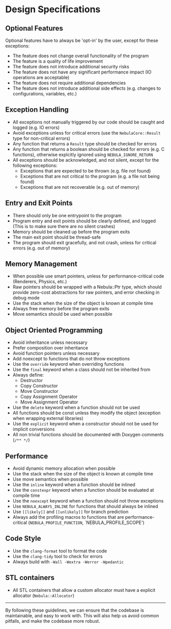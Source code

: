 # Design Specifications

## Optional Features
Optional features have to always be 'opt-in' by the user, except for these exceptions:
- The feature does not change overall functionality of the program
- The feature is a quality of life improvement
- The feature does not introduce additional security risks
- The feature does not have any significant performance impact (IO operations are acceptable)
- The feature does not require additional dependencies
- The feature does not introduce additional side effects (e.g. changes to configurations, variables, etc.)

## Exception Handling
- All exceptions not manually triggered by our code should be caught and logged (e.g. IO errors)
- Avoid exceptions unless for critical errors (use the `NebulaCore::Result` type for non-critical errors)
- Any function that returns a `Result` type should be checked for errors
- Any function that returns a boolean should be checked for errors (e.g. C functions), otherwise explcitly ignored using `NEBULA_IGNORE_RETURN`
- All exceptions should be acknowledged, and not silent, except for the following exceptions:
  - Exceptions that are expected to be thrown (e.g. file not found)
  - Exceptions that are not critical to the program (e.g. a file not being found)
  - Exceptions that are not recoverable (e.g. out of memory)

## Entry and Exit Points
- There should only be one entrypoint to the program
- Program entry and exit points should be clearly defined, and logged (This is to make sure there are no silent crashes)
- Memory should be cleaned up before the program exits
- The main exit point should be thread-safe
- The program should exit gracefully, and not crash, unless for critical errors (e.g. out of memory)

## Memory Management
- When possible use smart pointers, unless for performance-critical code (Renderers, Physics, etc.)
- Raw pointers should be wrapped with a Nebula::Ptr type, which should provide zero-cost abstractions for raw pointers, and error checking in debug mode
- Use the stack when the size of the object is known at compile time
- Always free memory before the program exits
- Move semantics should be used when possible

## Object Oriented Programming
- Avoid inheritance unless necessary
- Prefer composition over inheritance
- Avoid function pointers unless necessary
- Add noexcept to functions that do not throw exceptions
- Use the `override` keyword when overriding functions
- Use the `final` keyword when a class should not be inherited from
- Always define:
  - Destructor
  - Copy Constructor
  - Move Constructor
  - Copy Assignment Operator
  - Move Assignment Operator
- Use the `delete` keyword when a function should not be used
- All functions should be const unless they modify the object (exception when wrapping external libraries)
- Use the `explicit` keyword when a constructor should not be used for implicit conversions
- All non trivial functions should be documented with Doxygen comments (`/** */`)

## Performance
- Avoid dynamic memory allocation when possible
- Use the stack when the size of the object is known at compile time
- Use move semantics when possible
- Use the `inline` keyword when a function should be inlined
- Use the `constexpr` keyword when a function should be evaluated at compile time
- Use the `noexcept` keyword when a function should not throw exceptions
- Use `NEBULA_ALWAYS_INLINE` for functions that should always be inlined
- Use `[[likely]]` and `[[unlikely]]` for branch prediction
- Always add the profiling macros to functions that are performance-critical (`NEBULA_PROFILE_FUNCTION`, `NEBULA_PROFILE_SCOPE')

## Code Style
- Use the `clang-format` tool to format the code
- Use the `clang-tidy` tool to check for errors
- Always build with `-Wall -Wextra -Werror -Wpedantic`

## STL containers
- All STL containers that allow a custom allocator must have a explicit allocator (`Nebula::Allocator`)

---

By following these guidelines, we can ensure that the codebase is maintainable, and easy to work with. This will also help us avoid common pitfalls, and make the codebase more robust.
